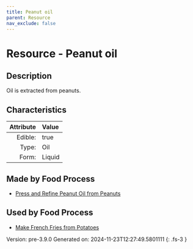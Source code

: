 ```yaml
---
title: Peanut oil
parent: Resource
nav_exclude: false
---
```

# Resource - Peanut oil

## Description
&#10;&#9;&#9;Oil is extracted from peanuts.

## Characteristics

| Attribute      | Value |
|--------:|:------|
|Edible:|true|
|Type:|Oil|
|Form:|Liquid|
 



## Made by Food Process

- [Press and Refine Peanut Oil from Peanuts](../food/press-and-refine-peanut-oil-from-peanuts.html)

    
## Used by Food Process

- [Make French Fries from Potatoes](../food/make-french-fries-from-potatoes.html)


Version: pre-3.9.0 Generated on: 2024-11-23T12:27:49.5801111
{: .fs-3 }
